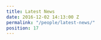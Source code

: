 ```yaml
---
title: Latest News
date: 2016-12-02 14:13:00 Z
permalink: "/people/latest-news/"
position: 17
---
```


